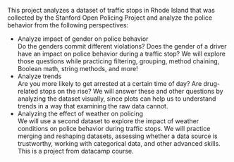 This project  analyzes a dataset of traffic stops in Rhode Island that was collected by the Stanford Open Policing Project and analyze the police behavior from the following perspectives:
* Analyze impact of gender on police behavior<br>
Do the genders commit different violations? Does the gender of a driver have an impact on police behavior during a traffic stop? We will explore those questions while practicing filtering, grouping, method chaining, Boolean math, string methods, and more!
* Analyze trends<br>
Are you more likely to get arrested at a certain time of day? Are drug-related stops on the rise? We will answer these and other questions by analyzing the dataset visually, since plots can help us to understand trends in a way that examining the raw data cannot.
* Analyzing the effect of weather on policing<br>
We will use a second dataset to explore the impact of weather conditions on police behavior during traffic stops. We will practice merging and reshaping datasets, assessing whether a data source is trustworthy, working with categorical data, and other advanced skills.
This is a project from datacamp course.
